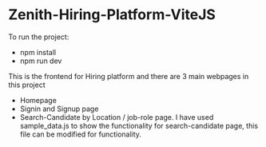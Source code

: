 # Zenith-Hiring-Platform-ViteJS

To run the project:
- npm install
- npm run dev



This is the frontend for Hiring platform and there are 3 main webpages in this project
- Homepage
- Signin and Signup page
- Search-Candidate by Location / job-role page.
I have used sample_data.js to show the functionality for search-candidate page, this file can be modified for functionality.
